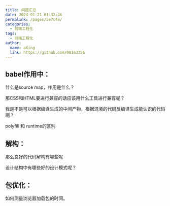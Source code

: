 ```yaml
---
title: 问题汇总
date: 2024-01-21 03:32:46
permalink: /pages/5e7c4e/
categories:
  - 前端工程化
tags:
  - 前端工程化
author: 
  name: aXing
  link: https://github.com/08163356
---
```

## babel作用中：

什么是source map，作用是什么？

那CSS和HTML要进行兼容的话应该用什么工具进行兼容呢？

我是不是可以根据编译生成的中间产物，根据混淆的代码反编译生成能认识的代码啊？

polyfill 和 runtime的区别

## 解构：

那么良好的代码解构有哪些呢

设计结构中有哪些好的设计模式呢？

## 包优化：

如何测量浏览器加载包的时间。